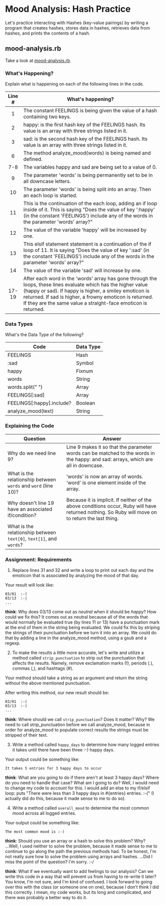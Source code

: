 # Mood Analysis: Hash Practice
Let's practice interacting with Hashes (key-value pairings) by writing a program that creates hashes, stores data in hashes, retrieves data from hashes, and prints the contents of a hash.

## mood-analysis.rb
Take a look at [mood-analysis.rb](mood-analysis.rb).

### What's Happening?
Explain what is happening on each of the following lines in the code.

| Line # | What's happening?
|:------:|-------------------
| 1      | The constant FEELINGS is being given the value of a hash containing two keys.
| 2      | happy: is the first hash key of the FEELINGS hash. Its value is an array with three strings listed in it.  
| 3      | sad: is the second hash key of the FEELINGS hash. Its value is an array with three strings listed in it.
| 6      | The method analyze_mood(words) is being named and defined.
| 7-8    | The variables happy and sad are being set to a value of 0.
| 9      | The parameter 'words' is being permanently set to be in all downcase letters.
| 10     | The parameter 'words' is being split into an array. Then an each loop is started.
| 11     | This is the continuation of the each loop, adding an if loop inside of it. This is saying "Does the value of key ':happy' (in the constant 'FEELINGS') include any of the words in the parameter 'words' array?"
| 12     | The value of the variable 'happy' will be increased by one.
| 13     | This elsif statement statement is a continuation of the if loop of 11. It is saying "Does the value of key ':sad' (in the constant 'FEELINGS') include any of the words in the parameter 'words' array?"
| 14     | The value of the variable 'sad' will increase by one.
| 17-19  | After each word in the 'words' array has gone through the loops, these lines evaluate which has the higher value (happy or sad). If happy is higher, a smiley emoticon is returned. If sad is higher, a frowny emoticon is returned. If they are the same value a straight-face emoticon is returned.

### Data Types
What's the Data Type of the following?

| Code                       | Data Type
|----------------------------|-----------
| FEELINGS                   | Hash
| :sad                       | Symbol
| happy                      | Fixnum
| words                      | String
| words.split(" ")           | Array
| FEELINGS[:sad]             | Array
| FEELINGS[:happy].include?  | Boolean
| analyze_mood(text)         | String

### Explaining the Code
| Question               | Answer
|------------------------|-------
| Why do we need line 9? | Line 9 makes it so that the parameter words can be matched to the words in the happy: and sad: arrays, which are all in downcase.
| What is the relationship between `words` and `word` (line 10)? | 'words' is now an array of words. 'word' is one element inside of the array.
| Why doesn't line 19 have an associated if/condition? | Because it is implicit. If neither of the above conditions occur, Ruby will have returned nothing. So Ruby will move on to return the last thing.  
| What is the relationship between `text[0]`, `text[1]`, and `words`? |

### Assignment: Requirements
1. Replace lines 31 and 32 and write a loop to print out each day and the emoticon that is associated by analyzing the mood of that day.

Your result will look like:
```
03/01  :-(
03/13  :-|
...
```

**think**: Why does 03/13 come out as _neutral_ when it should be _happy_? How could we fix this? It comes out as neutral because all of the words that would normally be evaluated true (by lines 11 or 13) have a punctuation mark at the end of them in the string being evaluated. We could fix this by striping the strings of their punctuation before we turn it into an array. We could do that by adding a line in the analyze_mood method, using a gsub and a regexp.

2. To make the results a little more accurate, let's write and utilize a method called `strip_punctuation` to strip out the punctuation that affects the results. Namely, remove  exclamation marks (!), periods (.), commas (,), and hashtags (#).

Your method should take a string as an argument and return the string without the above mentioned punctuation.

After writing this method, our new result should be:
```
03/01  :-(
03/13  :-)
...
```

**think**: Where should we call `strip_punctuation`? Does it matter? Why? We need to call strip_punctuation before we call analyze_mood, because in order for analyze_mood to populate correct results the strings must be stripped of their text.

3. Write a method called `happy_days` to determine how many logged entries it takes until there have been three :-) happy days.

Your output could be something like:
```
It takes 5 entries for 3 happy days to occur
```

**think**: What are you going to do if there aren't at least 3 happy days? Where do you need to handle that case? What am I going to do? Well, I would need to change my code to account for this. I would add an else to my if/elsif loop: puts "There were less than 3 happy days in #{entries} entries. :-(" (I actually did do this, because it made sense to me to do so).

4. Write a method called `overall_mood` to determine the most common mood across all logged entries.

Your output could be something like:
```
The most common mood is :-)
```

**think**: Should you use an array or a hash to solve this problem? Why? ...Well, I used neither to solve the problem, because it made sense to me to continue to go along the path the previous methods had. To be honest, I'm not really sure how to solve the problem using arrays and hashes. ...Did I miss the point of the question? I'm sorry. :-/

**think**: What if we eventually want to add feelings to our analysis? Can we write this code in a way that will prevent us from having to re-write it later? You know, I'm not sure, and I'm kind of confused. I look forward to going over this with the class (or someone one on one), because I don't think I did this correctly. I mean, my code works, but its long and complicated, and there was probably a better way to do it. 
